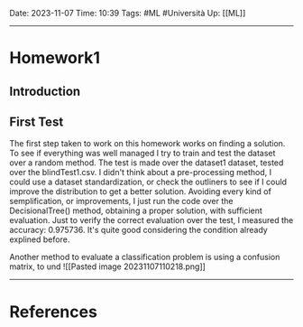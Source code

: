 Date: 2023-11-07
Time: 10:39
Tags: #ML #Università 
Up: [[ML]]

---
# Homework1
 
## Introduction

## First Test
The first step taken to work on this homework works on finding a solution. To see if everything was well managed I try to train and test the dataset over a random method. The test is made over the dataset1 dataset, tested over the blindTest1.csv. I didn't think about a pre-processing method, I could use a dataset standardization, or check the outliners to see if I could improve the distribution to get a better solution. Avoiding every kind of semplification, or improvements, I just run the code over the DecisionalTree() method, obtaining a proper solution, with sufficient evaluation. Just to verify the correct evaluation over the test, I measured the accuracy: 0.975736. It's quite good considering the condition already explined before. 

Another method to evaluate a classification problem is using a confusion matrix, to und
![[Pasted image 20231107110218.png]]

---
# References
